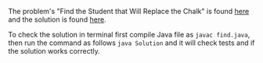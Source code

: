 The problem's "Find the Student that Will Replace the Chalk" is found [here](https://leetcode.com/problems/find-the-student-that-will-replace-the-chalk/) and the solution is found [here](https://github.com/aurimas13/Solutions-To-Problems/blob/main/LeetCode/Java%20Solutions/Find%20the%20Student%20that%20Will%20Replace%20the%20Chalk/find.java).

To check the solution in terminal first compile Java file as `javac find.java`, then run the command as follows `java Solution` and it will check tests and if the solution works correctly.
